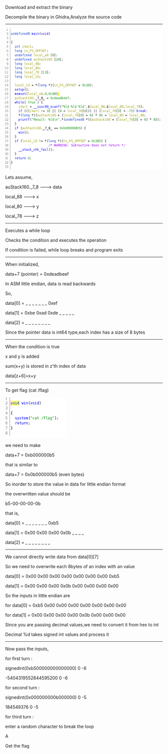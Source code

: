 Download and extract the binary

Decompile the binary in Ghidra,Analyze the source code

-----

![Image](main.png)

Lets assume,

auStack160._7_8 ---> data

local_88 ---> x

local_80 ---> y

local_78 ---> z

-----

Executes a while loop

Checks the condition and executes the operation

If condition is failed, while loop breaks and program exits

-----

When initialized,

data+7 (pointer) = 0xdeadbeef

In ASM little endian, data is read backwards

So,

data[0] = _ _ _ _ _ _ _ 0xef

data[1] = 0xbe 0xad 0xde _ _ _ _ _

data[2] = _ _ _ _ _ _ _ _

Since the pointer data is int64 type,each index has a size of 8 bytes

-----

When the condition is true

x and y is added

sum(x+y) is stored in z'th index of data 

data[z+6]=x+y

-----

To get flag (cat /flag)

![Image](flag.png)

we need to make

data+7 = 0xb000000b5

that is similar to 

data+7 = 0x0b000000b5 (even bytes)

So inorder to store the value in data for little endian format

the overwritten value should be

b5-00-00-00-0b

that is,

data[0] = _ _ _ _ _ _ _ 0xb5

data[1] = 0x00 0x00 0x00 0x0b _ _ _ _

data[2] = _ _ _ _ _ _ _ _

-----

We cannot directly write data from data[0][7]

So we need to overwrite each 8bytes of an index with an value

data[0] = 0x00 0x00 0x00 0x00 0x00 0x00 0x00 0xb5

data[1] = 0x00 0x00 0x00 0x0b 0x00 0x00 0x00 0x00

So the inputs in little endian are

for data[0] = 0xb5 0x00 0x00 0x00 0x00 0x00 0x00 0x00

for data[1] = 0x00 0x00 0x00 0x00 0x0b 0x00 0x00 0x00

Since you are passing decimal values,we need to convert it from hex to int

Decimal %d takes signed int values and process it

-----

Now pass the inputs,

for first turn :

signedint(0xb500000000000000) 0 -6

-5404319552844595200 0 -6


for second turn :

signedint(0x000000000b000000) 0 -5

184549376 0 -5


for third turn : 

enter a random character to break the loop

A


Get the flag

